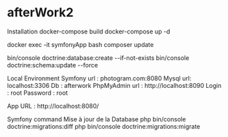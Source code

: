 # afterWork2

Installation
docker-compose build
docker-compose up -d

docker exec -it symfonyApp bash
composer update

bin/console doctrine:database:create --if-not-exists
bin/console doctrine:schema:update --force

Local Environment
Symfony url : photogram.com:8080
Mysql url: localhost:3306 
Db : afterwork 
PhpMyAdmin url : 
http://localhost:8090 
Login : root Password : root

App URL : http://localhost:8080/


Symfony command
Mise à jour de la Database
php bin/console doctrine:migrations:diff
php bin/console doctrine:migrations:migrate
